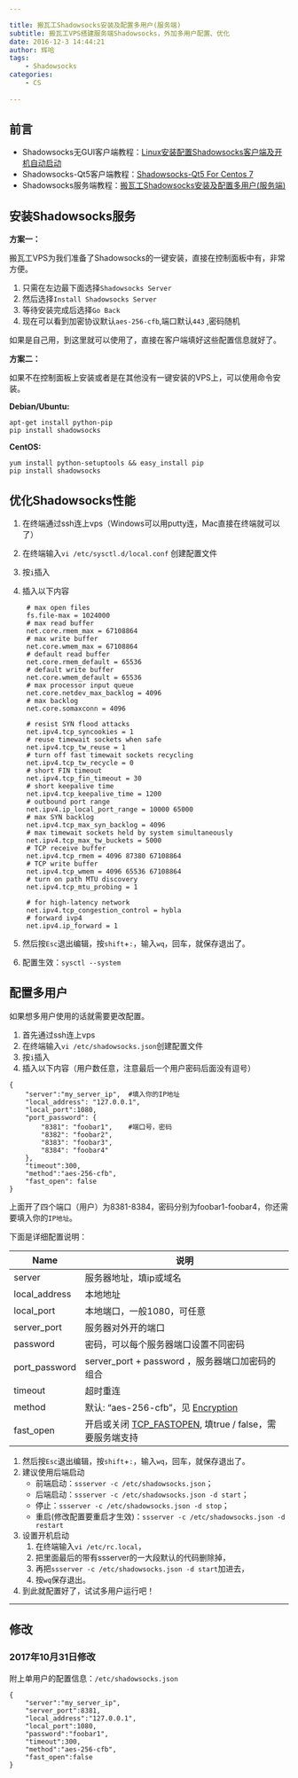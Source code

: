 ```yaml
---

title: 搬瓦工Shadowsocks安装及配置多用户(服务端)
subtitle: 搬瓦工VPS搭建服务端Shadowsocks，外加多用户配置、优化
date: 2016-12-3 14:44:21
author: 辉哈
tags:
	- Shadowsocks
categories: 
	- CS
	
---
```


## 前言

* Shadowsocks无GUI客户端教程：[Linux安装配置Shadowsocks客户端及开机自动启动](https://blog.huihut.com/2017/08/25/LinuxInstallConfigShadowsocksClient/)
* Shadowsocks-Qt5客户端教程：[Shadowsocks-Qt5 For Centos 7](https://blog.huihut.com/2017/03/25/Shadowsocks-Qt5ForCentos7/)
* Shadowsocks服务端教程：[搬瓦工Shadowsocks安装及配置多用户(服务端)](https://blog.huihut.com/2016/12/03/BandwagonShadowsocksServer/)


## 安装Shadowsocks服务

**方案一：**   

搬瓦工VPS为我们准备了Shadowsocks的一键安装，直接在控制面板中有，非常方便。  

1. 只需在左边最下面选择`Shadowsocks Server`     
2. 然后选择`Install Shadowsocks Server`  
3. 等待安装完成后选择`Go Back`
4. 现在可以看到加密协议默认`aes-256-cfb`,端口默认`443` ,密码随机

如果是自己用，到这里就可以使用了，直接在客户端填好这些配置信息就好了。

**方案二：**  

如果不在控制面板上安装或者是在其他没有一键安装的VPS上，可以使用命令安装。  

**Debian/Ubuntu:**  

	apt-get install python-pip
	pip install shadowsocks 

**CentOS:**  

	yum install python-setuptools && easy_install pip
	pip install shadowsocks 


<!-- more -->

## 优化Shadowsocks性能  

1. 在终端通过ssh连上vps（Windows可以用putty连，Mac直接在终端就可以了）  
2. 在终端输入`vi /etc/sysctl.d/local.conf`
创建配置文件  
3. 按`i`插入  
4. 插入以下内容  

		# max open files
		fs.file-max = 1024000
		# max read buffer
		net.core.rmem_max = 67108864
		# max write buffer
		net.core.wmem_max = 67108864
		# default read buffer
		net.core.rmem_default = 65536
		# default write buffer
		net.core.wmem_default = 65536
		# max processor input queue
		net.core.netdev_max_backlog = 4096
		# max backlog
		net.core.somaxconn = 4096

		# resist SYN flood attacks
		net.ipv4.tcp_syncookies = 1
		# reuse timewait sockets when safe
		net.ipv4.tcp_tw_reuse = 1
		# turn off fast timewait sockets recycling
		net.ipv4.tcp_tw_recycle = 0
		# short FIN timeout
		net.ipv4.tcp_fin_timeout = 30
		# short keepalive time
		net.ipv4.tcp_keepalive_time = 1200
		# outbound port range
		net.ipv4.ip_local_port_range = 10000 65000
		# max SYN backlog
		net.ipv4.tcp_max_syn_backlog = 4096
		# max timewait sockets held by system simultaneously
		net.ipv4.tcp_max_tw_buckets = 5000
		# TCP receive buffer
		net.ipv4.tcp_rmem = 4096 87380 67108864
		# TCP write buffer
		net.ipv4.tcp_wmem = 4096 65536 67108864
		# turn on path MTU discovery
		net.ipv4.tcp_mtu_probing = 1

		# for high-latency network
		net.ipv4.tcp_congestion_control = hybla
		# forward ivp4
		net.ipv4.ip_forward = 1
 
 
5. 然后按`Esc`退出编辑，按`shift`+`:`，输入`wq`，回车，就保存退出了。  
6. 配置生效：`sysctl --system`
 

## 配置多用户
如果想多用户使用的话就需要更改配置。    

1. 首先通过ssh连上vps  
2. 在终端输入`vi /etc/shadowsocks.json`创建配置文件  
3. 按`i`插入  
4. 插入以下内容（用户数任意，注意最后一个用户密码后面没有逗号）  

```
{
 	"server":"my_server_ip",  #填入你的IP地址
	"local_address": "127.0.0.1",
	"local_port":1080,
	"port_password": {
  	    "8381": "foobar1",    #端口号，密码
  	    "8382": "foobar2",
   		"8383": "foobar3",
    	"8384": "foobar4"
	},
 	"timeout":300,
	"method":"aes-256-cfb",
 	"fast_open": false
}
```

上面开了四个端口（用户）为8381-8384，密码分别为foobar1-foobar4，你还需要填入你的`IP地址`。

下面是详细配置说明：

|    Name       	| 说明 	|
| ----------    	| ----------- 	|
| server        	|  服务器地址，填ip或域名 |
| local_address   	|  本地地址 	|
| local_port	 	|  本地端口，一般1080，可任意|
| server_port    	|  服务器对外开的端口	|
| password      	|  密码，可以每个服务器端口设置不同密码 |
| port_password    	|  server_port + password ，服务器端口加密码的组合 |
| timeout       	|  超时重连	|
| method        	|  默认: “aes-256-cfb”，见 [Encryption](https://github.com/shadowsocks/shadowsocks/wiki/Encryption)	|
| fast_open     	|  开启或关闭 [TCP_FASTOPEN](https://github.com/shadowsocks/shadowsocks/wiki/TCP-Fast-Open), 填true / false，需要服务端支持|

1. 然后按`Esc`退出编辑，按`shift`+`:`，输入`wq`，回车，就保存退出了。  
2. 建议使用后端启动 
	* 前端启动：`ssserver -c /etc/shadowsocks.json`；  
	* 后端启动：`ssserver -c /etc/shadowsocks.json -d start`；    
	* 停止：`ssserver -c /etc/shadowsocks.json -d stop`；    
	* 重启(修改配置要重启才生效)：`ssserver -c /etc/shadowsocks.json -d restart`   
3. 设置开机启动  
	1. 在终端输入`vi /etc/rc.local`，  
	2. 把里面最后的带有ssserver的一大段默认的代码删除掉，  
	3. 再把`ssserver -c /etc/shadowsocks.json -d start`加进去，  
	4. 按`wq`保存退出。  
4. 到此就配置好了，试试多用户运行吧！

----

## 修改

### 2017年10月31日修改

附上单用户的配置信息：`/etc/shadowsocks.json`

```
{
    "server":"my_server_ip",  
    "server_port":8381,
    "local_address":"127.0.0.1",
    "local_port":1080,
    "password":"foobar1",
    "timeout":300,
    "method":"aes-256-cfb",
    "fast_open":false
}
```
